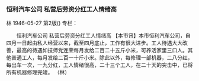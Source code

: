 ### 恒利汽车公司  私营后劳资分红工人情绪高
林
1946-05-27
第2版()
专栏：

　　恒利汽车公司
    私营后劳资分红工人情绪高
    【本市讯】本市恒利汽车公司，自四月一日起由私人经营以来，截至四月底止，工作有很大进步。工人待遇大大改善，最高的待遇如技师党连荣每月发给二百二十五斤小米，可养活家里三口人。其他普通工人，每月发给二百一十斤小米。除此以外，每修理一部机器，二八分红，每出车一次，一九分红，工人情绪很高，二十三个工人，在二十天的突击中，已将所有机器修理完竣。
    （林）
